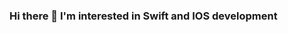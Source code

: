 ### Hi there 👋  I'm interested in Swift and IOS development
<!-- I'm interested in Swift and IOS development -->

<!-- ### Му first Apps on Swift 📱:

mini-game: https://github.com/odgigodji/Concentration

weekly-finder: https://github.com/odgigodji/WeeklyFinder

-----------------
## Last on work(in progress...) -->

<!-- NewsAPI Application on Swift(UNDER WORK) : https://github.com/odgigodji/NewsApp.git -->

<!-- temp-converter: https://github.com/odgigodji/TConverter -->

<!-- pass data to another view: https://github.com/odgigodji/PassDataProject -->

<!-- # Contacts
Telegram: https://t.me/odgigodji -->
<!-- Instagram: @nikitaevvv -->
